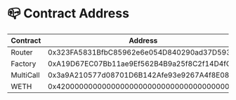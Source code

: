 # 📪 Contract Address



| Contract  | Address                                    |
| --------- | ------------------------------------------ |
| Router    | 0x323FA5831BfbC85962e6e054D840290ad37D5932 |
| Factory   | 0xA19D67EC07Bb11ae9Ef562B4B9a25f8C2f14D4fC |
| MultiCall | 0x3a9A210577d08701D6B142Afe93e9267A4f8E08b |
| WETH      | 0x4200000000000000000000000000000000000006 |
